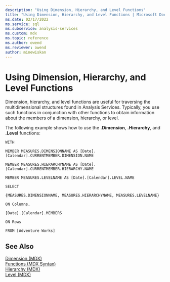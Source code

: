 ```yaml
---
description: "Using Dimension, Hierarchy, and Level Functions"
title: "Using Dimension, Hierarchy, and Level Functions | Microsoft Docs"
ms.date: 02/17/2022
ms.service: sql
ms.subservice: analysis-services
ms.custom: mdx
ms.topic: reference
ms.author: owend
ms.reviewer: owend
author: minewiskan
---
```

# Using Dimension, Hierarchy, and Level Functions


  Dimension, hierarchy, and level functions are useful for traversing the multidimensional structures found in Analysis Services. Typically, you use such functions in conjunction with other functions to obtain information about the members of a dimension, hierarchy, or level.  
  
 The following example shows how to use the **.Dimension**, **.Hierarchy**, and **.Level** functions:  
  
 `WITH`  
  
 `MEMBER MEASURES.DIMENSIONNAME AS [Date].[Calendar].CURRENTMEMBER.DIMENSION.NAME`  
  
 `MEMBER MEASURES.HIERARCHYNAME AS [Date].[Calendar].CURRENTMEMBER.HIERARCHY.NAME`  
  
 `MEMBER MEASURES.LEVELNAME AS [Date].[Calendar].LEVEL.NAME`  
  
 `SELECT`  
  
 `{MEASURES.DIMENSIONNAME, MEASURES.HIERARCHYNAME, MEASURES.LEVELNAME}`  
  
 `ON Columns,`  
  
 `[Date].[Calendar].MEMBERS`  
  
 `ON Rows`  
  
 `FROM [Adventure Works]`  
  
## See Also  
 [Dimension &#40;MDX&#41;](../mdx/dimension-mdx.md)   
 [Functions &#40;MDX Syntax&#41;](../mdx/functions-mdx-syntax.md)   
 [Hierarchy &#40;MDX&#41;](../mdx/hierarchy-mdx.md)   
 [Level &#40;MDX&#41;](../mdx/level-mdx.md)  
  
  
